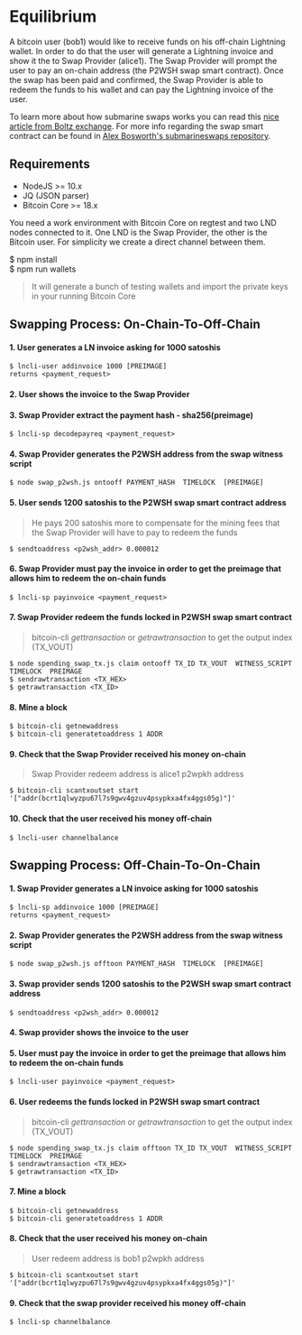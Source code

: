 # Equilibrium

A bitcoin user (bob1) would like to receive funds on his off-chain Lightning wallet. 
In order to do that the user will generate a Lightning invoice and show it the to Swap Provider (alice1).
The Swap Provider will prompt the user to pay an on-chain address (the P2WSH swap smart contract).
Once the swap has been paid and confirmed, the Swap Provider is able to redeem the funds to his wallet and can pay the 
Lightning invoice of the user. 

To learn more about how submarine swaps works you can read this [nice article from Boltz exchange](https://medium.com/boltzhq/submarine-swaps-c509ce0fb1db).
For more info regarding the swap smart contract can be found in [Alex Bosworth's submarineswaps repository](https://github.com/submarineswaps/swaps-service/blob/master/docs/chain_swap_script.md#simple-case). 

## Requirements

- NodeJS >= 10.x
- JQ (JSON parser)
- Bitcoin Core >= 18.x

You need a work environment with Bitcoin Core on regtest and two LND nodes connected to it. 
One LND is the Swap Provider, the other is the Bitcoin user.
For simplicity we create a direct channel between them.

$ npm install  
$ npm run wallets
> It will generate a bunch of testing wallets and import the private keys in your running Bitcoin Core


## Swapping Process: On-Chain-To-Off-Chain

#### 1. User generates a LN invoice asking for 1000 satoshis 
``` 
$ lncli-user addinvoice 1000 [PREIMAGE]  
returns <payment_request>
```

#### 2. User shows the invoice to the Swap Provider

#### 3. Swap Provider extract the payment hash - sha256(preimage)
```
$ lncli-sp decodepayreq <payment_request>
```

#### 4. Swap Provider generates the P2WSH address from the swap witness script
```
$ node swap_p2wsh.js ontooff PAYMENT_HASH  TIMELOCK  [PREIMAGE]
```

#### 5. User sends 1200 satoshis to the P2WSH swap smart contract address
> He pays 200 satoshis more to compensate for the mining fees that the Swap Provider will have to pay to redeem the funds
```
$ sendtoaddress <p2wsh_addr> 0.000012
```

#### 6. Swap Provider must pay the invoice in order to get the preimage that allows him to redeem the on-chain funds
```
$ lncli-sp payinvoice <payment_request>
```

#### 7. Swap Provider redeem the funds locked in P2WSH swap smart contract
> bitcoin-cli _gettransaction_ or _getrawtransaction_ to get the output index (TX_VOUT)
```
$ node spending_swap_tx.js claim ontooff TX_ID TX_VOUT  WITNESS_SCRIPT  TIMELOCK  PREIMAGE
$ sendrawtransaction <TX_HEX>
$ getrawtransaction <TX_ID>
```

#### 8. Mine a block
```
$ bitcoin-cli getnewaddress
$ bitcoin-cli generatetoaddress 1 ADDR
```

#### 9. Check that the Swap Provider received his money on-chain
> Swap Provider redeem address is alice1 p2wpkh address
```
$ bitcoin-cli scantxoutset start '["addr(bcrt1qlwyzpu67l7s9gwv4gzuv4psypkxa4fx4ggs05g)"]'
```

#### 10. Check that the user received his money off-chain
```
$ lncli-user channelbalance
```

## Swapping Process: Off-Chain-To-On-Chain

#### 1. Swap Provider generates a LN invoice asking for 1000 satoshis 
``` 
$ lncli-sp addinvoice 1000 [PREIMAGE]  
returns <payment_request>
```

#### 2. Swap Provider generates the P2WSH address from the swap witness script
```
$ node swap_p2wsh.js offtoon PAYMENT_HASH  TIMELOCK  [PREIMAGE]
```

#### 3. Swap provider sends 1200 satoshis to the P2WSH swap smart contract address
```
$ sendtoaddress <p2wsh_addr> 0.000012
```

#### 4. Swap provider shows the invoice to the user

#### 5. User must pay the invoice in order to get the preimage that allows him to redeem the on-chain funds
```
$ lncli-user payinvoice <payment_request>
```

#### 6. User redeems the funds locked in P2WSH swap smart contract
> bitcoin-cli _gettransaction_ or _getrawtransaction_ to get the output index (TX_VOUT)
```
$ node spending_swap_tx.js claim offtoon TX_ID TX_VOUT  WITNESS_SCRIPT  TIMELOCK  PREIMAGE
$ sendrawtransaction <TX_HEX>
$ getrawtransaction <TX_ID>
```

#### 7. Mine a block
```
$ bitcoin-cli getnewaddress
$ bitcoin-cli generatetoaddress 1 ADDR
```

#### 8. Check that the user received his money on-chain
> User redeem address is bob1 p2wpkh address
```
$ bitcoin-cli scantxoutset start '["addr(bcrt1qlwyzpu67l7s9gwv4gzuv4psypkxa4fx4ggs05g)"]'
```

#### 9. Check that the swap provider received his money off-chain
```
$ lncli-sp channelbalance
```